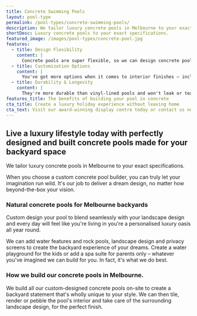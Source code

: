 ```yaml
---
title: Concrete Swimming Pools
layout: pool-type
permalink: /pool-types/concrete-swimming-pools/
description: We tailor luxury concrete pools in Melbourne to your exact specifications.
shortDesc: Luxury concrete pools to your exact specifications.
featured_image: /images/pool-types/concrete-pool.jpg
features:
  - title: Design Flexibility
    content: |
      Concrete pools are super flexible, so we can design concrete pools in Melbourne to meet any size, shape, or depth requirement you want. Because most hotel and apartment pools are made from concrete, you'll get that extra-luxurious lifestyle look you're after.
  - title: Customization Options
    content: |
      You've got more options when it comes to interior finishes – including choosing coloured render or tiles to match your home décor. They can be renovated in years to come, so that you can make your pool feel brand new again.
  - title: Durability & Longevity
    content: |
      They're more durable than vinyl-lined pools and won't leak or tear. Concrete pools in Melbourne gardens can last several decades compared to fibreglass versions – so you'll get years more enjoyment from your stylish investment.
features_title: The benefits of building your pool in concrete
cta_title: Create a luxury holiday experience without leaving home
cta_text: Visit our award-winning display centre today or contact us now
---
```


## Live a luxury lifestyle today with perfectly designed and built concrete pools made for your backyard space

We tailor luxury concrete pools in Melbourne to your exact specifications.

When you choose a custom concrete pool builder, you can truly let your imagination run wild. It's our job to deliver a dream design, no matter how beyond-the-box your vision.

### Natural concrete pools for Melbourne backyards

Custom design your pool to blend seamlessly with your landscape design and every day will feel like you're living in you're a personalised luxury oasis all year round.

We can add water features and rock pools, landscape design and privacy screens to create the backyard experience of your dreams. Create a water playground for the kids or add a spa suite for parents only – whatever you've imagined we can build for you. In fact, it's what we do best.

### How we build our concrete pools in Melbourne.

We build all our custom-designed concrete pools on-site to create a backyard statement that's wholly unique to your style. We can then tile, render or pebble the pool's interior and take care of the surrounding landscape design, for the perfect finish.
